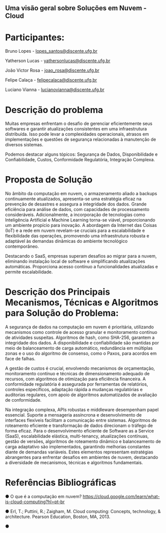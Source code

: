 ## Uma visão geral sobre Soluções em Nuvem - Cloud

# Participantes: 

Bruno Lopes - lopes_santos@discente.ufg.br

Yatherson Lucas - yathersonlucas@discente.ufg.br

João Victor Rosa - joao_rosa@discente.ufg.br

Felipe Calaça - felipecalaca@discente.ufg.br

Luciano Vianna - lucianovianna@discente.ufg.br

# Descrição do problema

Muitas empresas enfrentam o desafio de gerenciar eficientemente seus softwares e garantir atualizações consistentes em uma infraestrutura distribuída. Isso pode levar a complexidades operacionais, atrasos em implementações e questões de segurança relacionadas à manutenção de diversos sistemas.

Podemos destacar alguns tópicos: Segurança de Dados, Disponibilidade e Confiabilidade, Custos, Conformidade Regulatória, Integração Complexa.

# Proposta de Solução

No âmbito da computação em nuvem, o armazenamento aliado a backups continuamente atualizados, apresenta-se  uma estratégia eficaz na prevenção de desastres e assegura a integridade dos dados. Grande eficiência para análise de dados, com capacidades de processamento consideráveis. Adicionalmente, a incorporação de tecnologias como Inteligência Artificial e Machine Learning torna-se viável, proporcionando um ambiente propício para inovação. A abordagem da Internet das Coisas (IoT) e a rede em nuvem revelam-se cruciais para a escalabilidade e flexibilidade das operações, promovendo uma infraestrutura robusta e adaptável às demandas dinâmicas do ambiente tecnológico contemporâneo. 

Destacando o SaaS, empresas superam desafios ao migrar para a nuvem, eliminando instalação local de software e simplificando atualizações automáticas. Proporciona acesso contínuo a funcionalidades atualizadas e permite escalabilidade.

# Descrição dos Principais Mecanismos, Técnicas e Algoritmos para Solução do Problema:

A segurança de dados na computação em nuvem é prioritária, utilizando mecanismos como controle de acesso granular e monitoramento contínuo de atividades suspeitas. Algoritmos de hash, como SHA-256, garantem a integridade dos dados. A disponibilidade e confiabilidade são mantidas por meio de balanceamento de carga automático, redundância em múltiplas zonas e o uso do algoritmo de consenso, como o Paxos, para acordos em face de falhas.

A gestão de custos é crucial, envolvendo mecanismos de orçamentação, monitoramento contínuo e técnicas de dimensionamento adequado de recursos, com algoritmos de otimização para eficiência financeira. A conformidade regulatória é assegurada por ferramentas de relatórios, controles específicos, adaptação rápida a mudanças regulatórias e auditorias regulares, com apoio de algoritmos automatizados de avaliação de conformidade.

Na integração complexa, APIs robustas e middleware desempenham papel essencial. Suporte a mensageria assíncrona e desenvolvimento de interfaces flexíveis facilitam a comunicação entre sistemas. Algoritmos de roteamento eficiente e transformação de dados direcionam o tráfego de forma eficaz. Para o desenvolvimento eficiente de Software as a Service (SaaS), escalabilidade elástica, multi-tenancy, atualizações contínuas, gestão de versões, algoritmos de roteamento dinâmico e balanceamento de carga adaptativo são implementados, garantindo melhorias constantes diante de demandas variáveis. Estes elementos representam estratégias abrangentes para enfrentar desafios em ambientes de nuvem, destacando a diversidade de mecanismos, técnicas e algoritmos fundamentais.

# Referências Bibliográficas  

●	O que é a computação em nuvem? https://cloud.google.com/learn/what-is-cloud-computing?hl=pt-br

●	Erl, T.; Puttini, R.; Zaigham, M. Cloud computing: Concepts, technology, & architecture. Pearson Education, Boston, MA, 2013.

●
